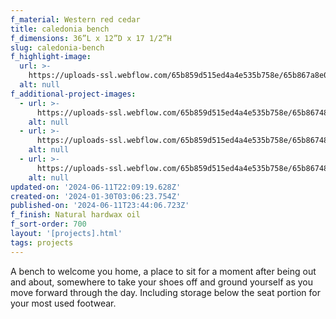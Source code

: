 ```yaml
---
f_material: Western red cedar
title: caledonia bench
f_dimensions: 36”L x 12”D x 17 1/2”H
slug: caledonia-bench
f_highlight-image:
  url: >-
    https://uploads-ssl.webflow.com/65b859d515ed4a4e535b758e/65b867a8e055e7ea4c07d38d__DSC0917%20Large.jpeg
  alt: null
f_additional-project-images:
  - url: >-
      https://uploads-ssl.webflow.com/65b859d515ed4a4e535b758e/65b86748b909be40fb637906__DSC0923%20Large.jpeg
    alt: null
  - url: >-
      https://uploads-ssl.webflow.com/65b859d515ed4a4e535b758e/65b86748a5886bd8607c3d9c__DSC0927%20Large.jpeg
    alt: null
  - url: >-
      https://uploads-ssl.webflow.com/65b859d515ed4a4e535b758e/65b867488489a104c80e6bef__DSC0962%20Large.jpeg
    alt: null
updated-on: '2024-06-11T22:09:19.628Z'
created-on: '2024-01-30T03:06:23.754Z'
published-on: '2024-06-11T23:44:06.723Z'
f_finish: Natural hardwax oil
f_sort-order: 700
layout: '[projects].html'
tags: projects
---
```


A bench to welcome you home, a place to sit for a moment after being out and about, somewhere to take your shoes off and ground yourself as you move forward through the day. Including storage below the seat portion for your most used footwear.
